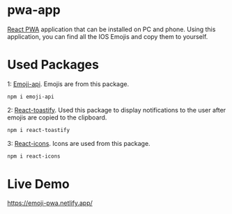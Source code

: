 # pwa-app

[React PWA](https://blog.logrocket.com/building-pwa-react/) application that can be installed on PC and phone. Using this application, you can find all the IOS Emojis and copy them to yourself.

# Used Packages
1: [Emoji-api](https://www.npmjs.com/package/emoji-api). Emojis are from this package.
```sh
npm i emoji-api
```

2: [React-toastify](https://www.npmjs.com/package/react-toastify). Used this package to display notifications to the user after emojis are copied to the clipboard.
```sh
npm i react-toastify
```

3: [React-icons](https://www.npmjs.com/package/react-icons). Icons are used from this package.
```sh
npm i react-icons
```

# Live Demo
https://emoji-pwa.netlify.app/